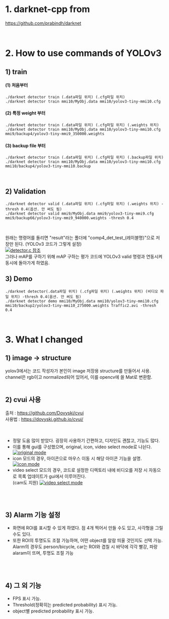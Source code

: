 # 1. darknet-cpp from
  https://github.com/prabindh/darknet

<br>

# 2. How to use commands of YOLOv3
## 1) train

####  (1)  처음부터
    ./darknet detector train (.data파일 위치) (.cfg파일 위치)
    ./darknet detector train mmi10/MyObj.data mmi10/yolov3-tiny-mmi10.cfg

####  (2)  특정 weight 부터
    ./darknet detector train (.data파일 위치) (.cfg파일 위치) (.weights 위치)
    ./darknet detector train mmi10/MyObj.data mmi10/yolov3-tiny-mmi10.cfg mmi9/backup4/yolov3-tiny-mmi9_350000.weights

####  (3)  backup file 부터
    ./darknet detector train (.data파일 위치) (.cfg파일 위치) (.backup파일 위치)
    ./darknet detector train mmi10/MyObj.data mmi10/yolov3-tiny-mmi10.cfg mmi10/backup4/yolov3-tiny-mmi10.backup
<br>

## 2) Validation
    ./darknet detector valid (.data파일 위치) (.cfg파일 위치) (.weights 위치) -thresh 0.4(옵션. 안 써도 됨) 
    ./darknet detector valid mmi9/MyObj.data mmi9/yolov3-tiny-mmi9.cfg mmi9/backup66/yolov3-tiny-mmi9_940000.weights -thresh 0.4 
<br>

원래는 명령어를 돌리면 "result"라는 폴더에 "comp4_det_test_(레이블명)"으로 저장만 된다. (YOLOv3 코드가 그렇게 설정)<br>
[![detector.c 참조](https://i.postimg.cc/NjbcsKGd/validation-code.png)](https://postimg.cc/TKySQYDb)<br>
그러나 mAP를 구하기 위해 mAP 구하는 평가 코드에 YOLOv3 valid 명령과 연동시켜 동시에 돌아가게 하였음.<br>


## 3) Demo
    ./darknet detector(.data파일 위치) (.cfg파일 위치) (.weights 위치) (비디오 파일 위치) -thresh 0.4(옵션. 안 써도 됨) 
    ./darknet detector demo mmi10/MyObj.data mmi10/yolov3-tiny-mmi10.cfg mmi10/backup2/yolov3-tiny-mmi10_275000.weights Traffic2.avi -thresh 0.4
<br>

# 3. What I changed
## 1) image -> structure
yolov3에서는 코드 작성자가 본인이 image 저장용 structure를 만들어서 사용. channel은 rgb이고 normalized되어 있어서, 이를 opencv에 쓸 Mat로 변환함.
<br> 
<br>

## 2) cvui 사용
출처 : https://github.com/Dovyski/cvui<br>
사용법 : https://dovyski.github.io/cvui/<br><br><br>

* 정말 도움 많이 받았다. 굉장히 사용하기 간편하고, 디자인도 괜찮고, 기능도 많다.<br>
* 이를 통해 gui를 구성했으며, original, icon, video select mode로 나뉜다.<br>
[![original mode](https://i.postimg.cc/XYvYPQhv/1.png)](https://i.postimg.cc/XYvYPQhv/1.png)<br>
* icon 모드의 경우, 아이콘으로 마우스 이동 시 해당 아이콘 기능을 설명.<br>
[![icon mode](https://i.postimg.cc/zGPGYTZF/2.png)](https://i.postimg.cc/zGPGYTZF/2.png)<br>
* video select 모드의 경우, 코드로 설정한 디렉토리 내에 비디오를 저장 시 자동으로 목록 업데이트가 gui에서 이루어진다.<br>(cam도 지원)
[![video select mode](https://i.postimg.cc/SK2NSjmF/3.png)](https://i.postimg.cc/SK2NSjmF/3.png)<br>
<br> 
<br>

## 3) Alarm 기능 설정
* 화면에 ROI를 표시할 수 있게 하였다. 점 4개 찍어서 만들 수도 있고, 사각형을 그릴 수도 있다.<br>
* 또한 ROI의 투명도도 조절 가능하며, 어떤 object를 알람 띄울 것인지도 선택 가능.<br>
Alarm의 경우도 person/bicycle, car는 ROI와 겹칠 시 바닥에 각각 빨강, 파랑 alaram이 뜨며, 투명도 조절 가능
<br> 
<br>

## 4) 그 외 기능
* FPS 표시 가능.<br>
* Threshold(정확히는 predicted probability) 표시 가능.<br>
* object별 predicted probability 표시 가능.<br>



